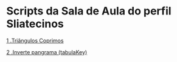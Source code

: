 # Scripts da Sala de Aula do perfil Sliatecinos

[1 .Triângulos Coprimos](https://github.com/sliatecinos/saladeaula/blob/master/triangulos_coprimos.py)

[2 .Inverte pangrama (tabulaKey)](https://github.com/sliatecinos/saladeaula/blob/master/tabulaKey.py)
